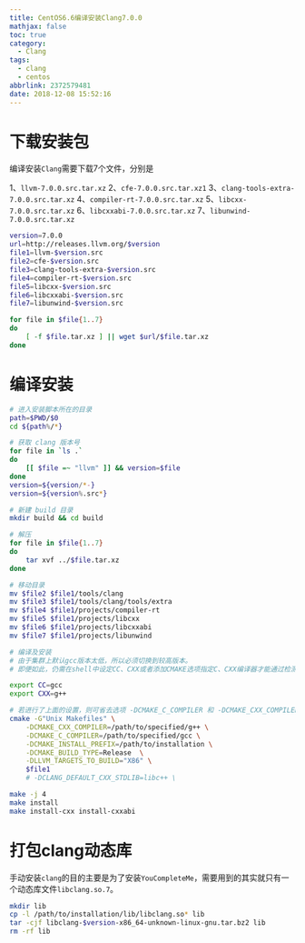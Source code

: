 ```yaml
---
title: CentOS6.6编译安装Clang7.0.0
mathjax: false
toc: true
category:
  - Clang
tags:
  - clang
  - centos
abbrlink: 2372579481
date: 2018-12-08 15:52:16
---
```

# 下载安装包
编译安装`Clang`需要下载7个文件，分别是

1、`llvm-7.0.0.src.tar.xz`
2、`cfe-7.0.0.src.tar.xz1`
3、`clang-tools-extra-7.0.0.src.tar.xz`
4、`compiler-rt-7.0.0.src.tar.xz`
5、`libcxx-7.0.0.src.tar.xz`
6、`libcxxabi-7.0.0.src.tar.xz`
7、`libunwind-7.0.0.src.tar.xz`

```bash
version=7.0.0
url=http://releases.llvm.org/$version
file1=llvm-$version.src
file2=cfe-$version.src
file3=clang-tools-extra-$version.src
file4=compiler-rt-$version.src
file5=libcxx-$version.src
file6=libcxxabi-$version.src
file7=libunwind-$version.src

for file in $file{1..7}
do
    [ -f $file.tar.xz ] || wget $url/$file.tar.xz
done
```

# 编译安装
```bash
# 进入安装脚本所在的目录
path=$PWD/$0
cd ${path%/*}

# 获取 clang 版本号
for file in `ls .`
do
    [[ $file =~ "llvm" ]] && version=$file
done
version=${version/*-}
version=${version%.src*}

# 新建 build 目录
mkdir build && cd build

# 解压
for file in $file{1..7}
do
    tar xvf ../$file.tar.xz
done

# 移动目录
mv $file2 $file1/tools/clang
mv $file3 $file1/tools/clang/tools/extra
mv $file4 $file1/projects/compiler-rt
mv $file5 $file1/projects/libcxx
mv $file6 $file1/projects/libcxxabi
mv $file7 $file1/projects/libunwind

# 编译及安装
# 由于集群上默认gcc版本太低，所以必须切换到较高版本。
# 即便如此，仍需在shell中设定CC、CXX或者添加CMAKE选项指定C、CXX编译器才能通过检测

export CC=gcc
export CXX=g++

# 若进行了上面的设置，则可省去选项 -DCMAKE_C_COMPILER 和 -DCMAKE_CXX_COMPILER
cmake -G"Unix Makefiles" \
    -DCMAKE_CXX_COMPILER=/path/to/specified/g++ \
    -DCMAKE_C_COMPILER=/path/to/specified/gcc \
    -DCMAKE_INSTALL_PREFIX=/path/to/installation \
    -DCMAKE_BUILD_TYPE=Release  \
    -DLLVM_TARGETS_TO_BUILD="X86" \
    $file1
    # -DCLANG_DEFAULT_CXX_STDLIB=libc++ \

make -j 4
make install
make install-cxx install-cxxabi
```

# 打包clang动态库
手动安装`clang`的目的主要是为了安装`YouCompleteMe`，需要用到的其实就只有一个动态库文件`libclang.so.7`。
```bash
mkdir lib
cp -l /path/to/installation/lib/libclang.so* lib
tar -cjf libclang-$version-x86_64-unknown-linux-gnu.tar.bz2 lib
rm -rf lib
```
